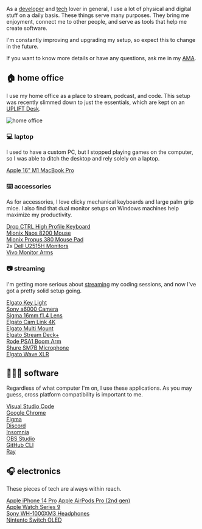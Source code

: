 As a [developer][developer] and [tech][tech] lover in general, I use a lot of physical and digital stuff on a daily basis.
These things serve many purposes. They bring me enjoyment, connect me to other people, and serve as tools that help me create software.

I'm constantly improving and upgrading my setup, so expect this to change in the future.

If you want to know more details or have any questions, ask me in my [AMA][ama].

## 🏠 home office

I use my home office as a place to stream, podcast, and code. This setup was recently slimmed down to just the essentials, which are kept on an [UPLIFT Desk][uplift].

![home office][home-office]

### 💻 laptop

I used to have a custom PC, but I stopped playing games on the computer, so I was able to ditch the desktop and rely solely on a laptop.

[Apple 16" M1 MacBook Pro][macbook]

### ⌨️ accessories

As for accessories, I love clicky mechanical keyboards and large palm grip mice. I also find that dual monitor setups on Windows machines help maximize my productivity.

[Drop CTRL High Profile Keyboard][ctrl]  
[Mionix Naos 8200 Mouse][naos]  
[Mionix Propus 380 Mouse Pad][propus]  
2x [Dell U2515H Monitors][u2515h]  
[Vivo Monitor Arms][arms]

### 📷 streaming

I'm getting more serious about [streaming][stream] my coding sessions, and now I've got a pretty solid setup going.

[Elgato Key Light][key-light]  
[Sony a6000 Camera][a6000]  
[Sigma 16mm f1.4 Lens][sigma]  
[Elgato Cam Link 4K][camlink]  
[Elgato Multi Mount][multi-mount]  
[Elgato Stream Deck+][stream-deck]  
[Rode PSA1 Boom Arm][psa1]  
[Shure SM7B Microphone][sm7b]  
[Elgato Wave XLR][wave-xlr]

## 👨🏼‍💻 software

Regardless of what computer I'm on, I use these applications. As you may guess, cross platform compatibility is important to me.

[Visual Studio Code][vscode]  
[Google Chrome][chrome]  
[Figma][figma]  
[Discord][discord]  
[Insomnia][insomnia]  
[OBS Studio][obs]  
[GitHub CLI][github-cli]  
[Ray][ray]

## 🎧 electronics

These pieces of tech are always within reach.

[Apple iPhone 14 Pro][iphone]
[Apple AirPods Pro (2nd gen)][airpods]  
[Apple Watch Series 9][watch]  
[Sony WH-1000XM3 Headphones][wh-1000mx3]  
[Nintento Switch OLED][switch]

[developer]: https://bradgarropy.com/topic/coding
[tech]: https://bradgarropy.com/topic/tech
[ama]: https://bradgarropy.com/ama
[home-office]: https://res.cloudinary.com/bradgarropy/image/upload/f_auto,q_auto/bradgarropy.com/pages/uses/home-office.jpg
[macbook]: https://www.amazon.com/Apple-MacBook-16-inch-10%E2%80%91core-16%E2%80%91core/dp/B09JQKBQSB?tag=bradgarropy00-20
[ctrl]: https://drop.com/buy/drop-ctrl-high-profile-mechanical-keyboard
[naos]: https://www.amazon.com/gp/product/B00ANIRU7U?tag=bradgarropy00-20
[propus]: https://www.amazon.com/gp/product/B004J35DYW?tag=bradgarropy00-20
[u2515h]: https://www.amazon.com/gp/product/B00SPWPF1O?tag=bradgarropy00-20
[arms]: https://www.amazon.com/VIVO-Monitor-Adjustable-Screens-STAND-V002/dp/B009S750LA?tag=bradgarropy00-20
[google-nest]: https://store.google.com/product/google_nest_mini
[stream]: https://bradgarropy.com/stream
[sm7b]: https://www.amazon.com/Shure-SM7B-Cardioid-Dynamic-Microphone/dp/B0002E4Z8M?tag=bradgarropy00-20
[wave-xlr]: https://www.amazon.com/Elgato-XLR-Solution-Microphone-Broadcasting/dp/B09738CKKX?tag=bradgarropy00-20
[psa1]: https://www.amazon.com/gp/product/B001D7UYBO?tag=bradgarropy00-20
[a6000]: https://www.amazon.com/Sony-Mirrorless-Digitial-3-0-Inch-16-50mm/dp/B00I8BICB2?tag=bradgarropy00-20
[sigma]: https://www.amazon.com/Sigma-16mm-Contemporary-Lens-Sony/dp/B077BWD2BB?tag=bradgarropy00-20
[camlink]: https://www.amazon.com/Elgato-Cam-Link-Broadcast-Camcorder/dp/B07K3FN5MR?tag=bradgarropy00-20
[stream-deck]: https://www.amazon.com/Elgato-Production-Controller-Streaming-Customizable/dp/B0BJL8SJ59?tag=bradgarropy00-20
[multi-mount]: https://www.elgato.com/en/gaming/multi-mount
[key-light]: https://www.elgato.com/en/gaming/key-light
[vscode]: https://code.visualstudio.com
[chrome]: https://www.google.com/chrome
[figma]: https://www.figma.com
[obs]: https://obsproject.com
[github-cli]: https://cli.github.com
[ray]: https://ray.so
[iphone]: https://www.apple.com/shop/buy-iphone/iphone-14
[airpods]: https://www.amazon.com/Apple-Generation-Cancelling-Transparency-Personalized/dp/B0CHWRXH8B?tag=bradgarropy00-20
[watch]: https://www.amazon.com/Apple-Cellular-Smartwatch-Midnight-Aluminum/dp/B0CHXB6CNY?tag=bradgarropy00-20
[wh-1000mx3]: https://www.amazon.com/gp/product/B07G4MNFS1?tag=bradgarropy00-20
[discord]: https://discord.com
[insomnia]: https://insomnia.rest
[uplift]: https://www.upliftdesk.com/uplift-4-leg-standing-desk-v2-v2-commercial
[switch]: https://www.amazon.com/Nintendo-Switch-OLED-Model-Neon-Joy/dp/B098RKWHHZ?tag=bradgarropy00-20
